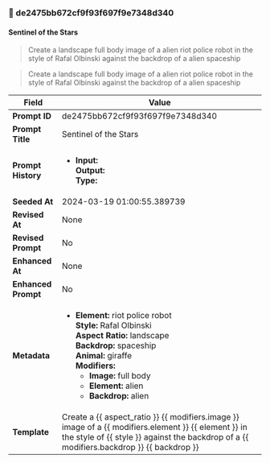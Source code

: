 

### 📜 de2475bb672cf9f93f697f9e7348d340

#### Sentinel of the Stars

> Create a landscape full body image of a alien riot police robot in the style of Rafal Olbinski against the backdrop of a alien spaceship

> Create a landscape full body image of a alien riot police robot in the style of Rafal Olbinski against the backdrop of a alien spaceship

| Field          | Value                                                                                                                                                                      |
|----------------|----------------------------------------------------------------------------------------------------------------------------------------------------------------------------|
| **Prompt ID**  | de2475bb672cf9f93f697f9e7348d340                                                                                                                                                            |
| **Prompt Title**  | Sentinel of the Stars                                                                                                                                                            |
| **Prompt History** | <ul><li>**Input:**  <br> **Output:**  <br> **Type:** </li></ul> |
| **Seeded At** | 2024-03-19 01:00:55.389739                                                                                                                                                   |
| **Revised At** | None                                                                                                                                                   |
| **Revised Prompt** | No                                                                                                                                                                      |
| **Enhanced At** | None                                                                                                                                                  |
| **Enhanced Prompt** | No                                                                                                                                                                    |
| **Metadata**   | <ul><li>**Element:** riot police robot <br> **Style:** Rafal Olbinski <br> **Aspect Ratio:** landscape <br> **Backdrop:** spaceship <br> **Animal:** giraffe <br> **Modifiers:**<ul><li>**Image:** full body</li><li>**Element:** alien</li><li>**Backdrop:** alien</li></ul></li></ul> |
| **Template**   | Create a {{ aspect_ratio }} {{ modifiers.image }} image of a {{ modifiers.element }} {{ element }} in the style of {{ style }} against the backdrop of a {{ modifiers.backdrop }} {{ backdrop }}                                                                                                                                           |


